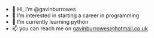 - 👋 Hi, I’m @gavinburrowes
- 👀 I’m interested in starting a career in programming
- 🌱 I’m currently learning python
- 📫 you can reach me on gavinburrowes@hotmail.co.uk 

<!---
gavinburrowes/gavinburrowes is a ✨ special ✨ repository because its `README.md` (this file) appears on your GitHub profile.
You can click the Preview link to take a look at your changes.
--->
